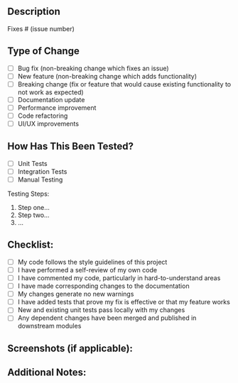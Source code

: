 ## Description
<!-- Please include a summary of the change and which issue is fixed. -->

Fixes # (issue number)

## Type of Change
<!-- Please delete options that are not relevant. -->

- [ ] Bug fix (non-breaking change which fixes an issue)
- [ ] New feature (non-breaking change which adds functionality)
- [ ] Breaking change (fix or feature that would cause existing functionality to not work as expected)
- [ ] Documentation update
- [ ] Performance improvement
- [ ] Code refactoring
- [ ] UI/UX improvements

## How Has This Been Tested?
<!-- Please describe the tests that you ran to verify your changes. -->

- [ ] Unit Tests
- [ ] Integration Tests
- [ ] Manual Testing

Testing Steps:
1. Step one...
2. Step two...
3. ...

## Checklist:
<!-- Please review and check all that apply -->

- [ ] My code follows the style guidelines of this project
- [ ] I have performed a self-review of my own code
- [ ] I have commented my code, particularly in hard-to-understand areas
- [ ] I have made corresponding changes to the documentation
- [ ] My changes generate no new warnings
- [ ] I have added tests that prove my fix is effective or that my feature works
- [ ] New and existing unit tests pass locally with my changes
- [ ] Any dependent changes have been merged and published in downstream modules

## Screenshots (if applicable):
<!-- Add screenshots to help explain your changes -->

## Additional Notes:
<!-- Add any additional notes or context -->
